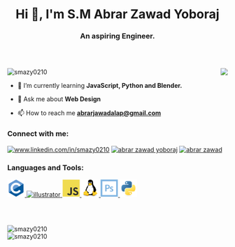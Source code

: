 <h1 align="center">Hi 👋, I'm S.M Abrar Zawad Yoboraj</h1>
<h3 align="center">An aspiring Engineer.</h3>

<br><br>

<img align="right" src="https://media.giphy.com/media/2IudUHdI075HL02Pkk/giphy.gif">

<p align="left"> <img src="https://komarev.com/ghpvc/?username=smazy0210&label=Profile%20views&color=0e75b6&style=flat" alt="smazy0210" /> </p>


- 🌱 I’m currently learning **JavaScript, Python and Blender.**

- 💬 Ask me about **Web Design**

- 📫 How to reach me **abrarjawadalap@gmail.com**

<h3 align="left">Connect with me:</h3>
<p align="left">
<a href="https://linkedin.com/in/www.linkedin.com/in/smazy0210" target="blank"><img align="center" src="https://raw.githubusercontent.com/rahuldkjain/github-profile-readme-generator/master/src/images/icons/Social/linked-in-alt.svg" alt="www.linkedin.com/in/smazy0210" height="30" width="40" /></a>
<a href="https://fb.com/abrar zawad yoboraj" target="blank"><img align="center" src="https://raw.githubusercontent.com/rahuldkjain/github-profile-readme-generator/master/src/images/icons/Social/facebook.svg" alt="abrar zawad yoboraj" height="30" width="40" /></a>
<a href="https://www.youtube.com/c/abrar zawad" target="blank"><img align="center" src="https://raw.githubusercontent.com/rahuldkjain/github-profile-readme-generator/master/src/images/icons/Social/youtube.svg" alt="abrar zawad" height="30" width="40" /></a>
</p>

<h3 align="left">Languages and Tools:</h3>
<p align="left"> <a href="https://www.cprogramming.com/" target="_blank" rel="noreferrer"> <img src="https://raw.githubusercontent.com/devicons/devicon/master/icons/c/c-original.svg" alt="c" width="40" height="40"/> </a> <a href="https://www.adobe.com/in/products/illustrator.html" target="_blank" rel="noreferrer"> <img src="https://www.vectorlogo.zone/logos/adobe_illustrator/adobe_illustrator-icon.svg" alt="illustrator" width="40" height="40"/> </a> <a href="https://developer.mozilla.org/en-US/docs/Web/JavaScript" target="_blank" rel="noreferrer"> <img src="https://raw.githubusercontent.com/devicons/devicon/master/icons/javascript/javascript-original.svg" alt="javascript" width="40" height="40"/> </a> <a href="https://www.linux.org/" target="_blank" rel="noreferrer"> <img src="https://raw.githubusercontent.com/devicons/devicon/master/icons/linux/linux-original.svg" alt="linux" width="40" height="40"/> </a> <a href="https://www.photoshop.com/en" target="_blank" rel="noreferrer"> <img src="https://raw.githubusercontent.com/devicons/devicon/master/icons/photoshop/photoshop-line.svg" alt="photoshop" width="40" height="40"/> </a> <a href="https://www.python.org" target="_blank" rel="noreferrer"> <img src="https://raw.githubusercontent.com/devicons/devicon/master/icons/python/python-original.svg" alt="python" width="40" height="40"/> </a> </p>

<br><br>

<div><img margin="0" align="left" width="420px" src="https://github-readme-stats.vercel.app/api/top-langs?username=smazy0210&show_icons=true&locale=en&layout=compact&theme=transparent&title_color=FFFFFF&text_color=f0f0f0" alt="smazy0210" />

<img margin="0" align="right" width="550px" src="https://github-readme-stats.vercel.app/api?username=smazy0210&show_icons=true&locale=en&theme=transparent&title_color=FFFFFF&text_color=f0f0f0" alt="smazy0210" /></div>

